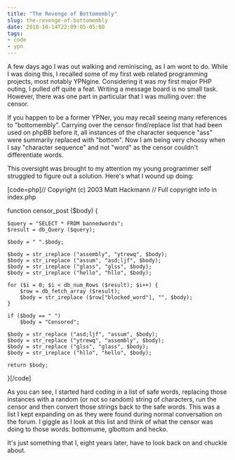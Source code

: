 ```yaml
---
title: "The Revenge of Bottomembly"
slug: the-revenge-of-bottomembly
date: 2010-10-14T22:09:05-05:00
tags:
- code
- ypn
---
```

A few days ago I was out walking and reminiscing, as I am wont to do. While I was doing this, I  recalled some of my first web related programming projects, most notably YPNgine. Considering it was my first major PHP outing, I pulled off quite a feat. Writing a message board is no small task. However, there was one part in particular that I was mulling over: the censor. 

If you happen to be a former YPNer, you may recall seeing many references to "bottomembly". Carrying over the censor find/replace list that had been used on phpBB before it, all instances of the character sequence "ass" were summarily replaced with "bottom". Now I am being very choosy when I say "character sequence" and not "word" as the censor couldn't differentiate words.

This oversight was brought to my attention my young programmer self struggled to figure out a solution. Here's what I wound up doing:

[code=php]// Copyright (c) 2003 Matt Hackmann
// Full copyright info in index.php

function censor_post ($body)
{

	$query = "SELECT * FROM bannedwords";
	$result = db_Query ($query);
	
	$body = " ".$body;
	
	$body = str_ireplace ("assembly", "ytrewq", $body);
	$body = str_ireplace ("assum", "asd;ljf", $body);
	$body = str_ireplace ("glass", "glss", $body);
	$body = str_ireplace ("hello", "hllo", $body);
	
	for ($i = 0; $i < db_num_Rows ($result); $i++) {
		$row = db_fetch_array ($result);
		$body = str_ireplace ($row["blocked_word"], "", $body);
	}
	
	if ($body == " ")
		$body = "Censored";
	
	$body = str_replace ("asd;ljf", "assum", $body);
	$body = str_replace ("ytrewq", "assembly", $body);
	$body = str_replace ("glss", "glass", $body);
	$body = str_ireplace ("hllo", "hello", $body);
	
	return $body;

}[/code]

As you can see, I started hard coding in a list of safe words, replacing those instances with a random (or not so random) string of characters, run the censor and then convert those strings back to the safe words. This was a list I kept expanding on as they were found during normal conversation on the forum. I giggle as I look at this list and think of what the censor was doing to those words: bottomume, glbottom and hecko.

It's just something that I, eight years later, have to look back on and chuckle about.
